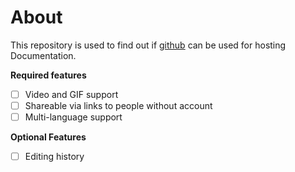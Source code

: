 # About

This repository is used to find out if [github](https://github.com) can be used for hosting Documentation.

**Required features**

- [ ] Video and GIF support
- [ ] Shareable via links to people without account
- [ ] Multi-language support

**Optional Features**
- [ ] Editing history
